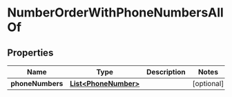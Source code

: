 

# NumberOrderWithPhoneNumbersAllOf


## Properties

| Name | Type | Description | Notes |
|------------ | ------------- | ------------- | -------------|
|**phoneNumbers** | [**List&lt;PhoneNumber&gt;**](PhoneNumber.md) |  |  [optional] |



